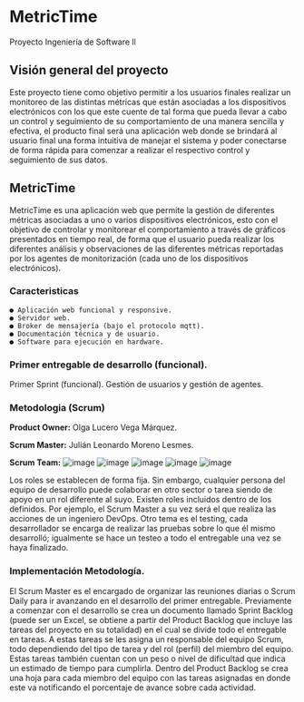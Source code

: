 # MetricTime
Proyecto Ingeniería de Software ll

## Visión general del proyecto

Este proyecto tiene como objetivo permitir a los usuarios finales realizar un monitoreo de las distintas métricas que están asociadas a los dispositivos electrónicos con los que este cuente de tal forma que pueda llevar a cabo un control y seguimiento de su comportamiento de una manera sencilla y efectiva, el producto final será una aplicación web donde se brindará al usuario final una forma intuitiva de manejar el sistema y poder conectarse de forma rápida para comenzar a realizar el respectivo control y seguimiento de sus datos.

## MetricTime

MetricTime es una aplicación web que permite la gestión de diferentes métricas asociadas a uno o varios dispositivos electrónicos, esto con el objetivo de controlar y monitorear el comportamiento a través de gráficos presentados en tiempo real, de forma que el usuario pueda realizar los diferentes análisis y observaciones de las diferentes métricas reportadas por los agentes de monitorización (cada uno de los dispositivos electrónicos).

### Caracteristicas
    ● Aplicación web funcional y responsive.
    ● Servidor web.
    ● Broker de mensajería (bajo el protocolo mqtt).
    ● Documentación técnica y de usuario.
    ● Software para ejecución en hardware.

### Primer entregable de desarrollo (funcional).
Primer Sprint (funcional). Gestión de usuarios y gestión de agentes.

### Metodologia (Scrum)

**Product Owner:** Olga Lucero Vega Márquez.

**Scrum Master:** Julián Leonardo Moreno Lesmes.

**Scrum Team:** 
![image](https://user-images.githubusercontent.com/71906366/183544588-b0b5ef34-cb6f-4f40-94c8-eda7a62f6b8a.png)
![image](https://user-images.githubusercontent.com/71906366/183544654-94f84a73-21d1-42df-8795-753aa8a066f0.png)
![image](https://user-images.githubusercontent.com/71906366/183544674-0662e922-931f-4ccd-b779-37147f34c37b.png)
![image](https://user-images.githubusercontent.com/71906366/183544716-72b04029-3a21-4e62-ba72-ca5b44ced005.png)
![image](https://user-images.githubusercontent.com/71906366/183544732-33546979-d1b3-46f6-a55f-4b13c02825e9.png)

Los roles se establecen de forma fija. Sin embargo, cualquier persona del equipo de desarrollo puede colaborar en otro sector o tarea siendo de apoyo en un rol diferente al suyo. Existen roles incluidos dentro de los definidos. Por ejemplo, el Scrum Master a su vez será el que realiza las acciones de un ingeniero DevOps. Otro tema es el testing, cada desarrollador se encarga de realizar las pruebas sobre lo que él mismo desarrolló; igualmente se hace un testeo a todo el entregable una vez se haya finalizado.

### Implementación Metodología.

El Scrum Master es el encargado de organizar las reuniones diarias o Scrum Daily para ir avanzando en el desarrollo del primer entregable. Previamente a comenzar con el desarrollo se crea un documento llamado Sprint Backlog (puede ser un Excel, se obtiene a partir del Product Backlog que incluye las tareas del proyecto en su totalidad) en el cual se divide todo el entregable en tareas. A estas tareas se les asigna un responsable del equipo Scrum, todo dependiendo del tipo de tarea y del rol (perfil) del miembro del equipo. Estas tareas también cuentan con un peso o nivel de dificultad que indica un estimado de tiempo para cumplirla. Dentro del Product Backlog se crea una hoja para cada miembro del equipo con las tareas asignadas en donde este va notificando el porcentaje de avance sobre cada actividad.
